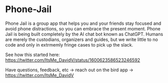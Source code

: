# Phone-Jail

Phone Jail is a group app that helps you and your friends stay focused and avoid phone distractions, so you can embrace the present moment.
Phone Jail is being built completely by the AI chat bot known as ChatGPT. Humans are merely the custodians, organizers and guides, but we write little to no code and only in extrmemly fringe cases to pick up the slack.

See how this started here: https://twitter.com/ItsMe_DavidV/status/1600623586523246592

Have questions, feedback, etc -> reach out on the bird app -> https://twitter.com/ItsMe_DavidV
